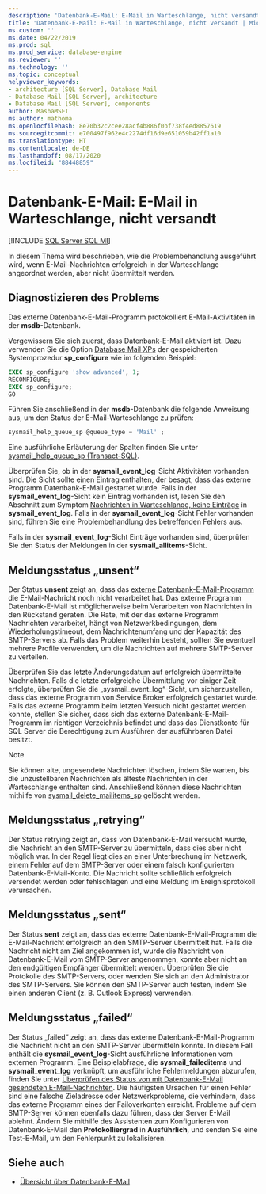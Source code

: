 ```yaml
---
description: 'Datenbank-E-Mail: E-Mail in Warteschlange, nicht versandt'
title: 'Datenbank-E-Mail: E-Mail in Warteschlange, nicht versandt | Microsoft-Dokumentation'
ms.custom: ''
ms.date: 04/22/2019
ms.prod: sql
ms.prod_service: database-engine
ms.reviewer: ''
ms.technology: ''
ms.topic: conceptual
helpviewer_keywords:
- architecture [SQL Server], Database Mail
- Database Mail [SQL Server], architecture
- Database Mail [SQL Server], components
author: MashaMSFT
ms.author: mathoma
ms.openlocfilehash: 8e70b32c2cee28acf4b886f0bf738f4ed8857619
ms.sourcegitcommit: e700497f962e4c2274df16d9e651059b42ff1a10
ms.translationtype: HT
ms.contentlocale: de-DE
ms.lasthandoff: 08/17/2020
ms.locfileid: "88448859"
---
```

# <a name="database-mail-mail-queued-not-delivered"></a>Datenbank-E-Mail: E-Mail in Warteschlange, nicht versandt 
[!INCLUDE [SQL Server SQL MI](../../includes/applies-to-version/sql-asdbmi.md)]

In diesem Thema wird beschrieben, wie die Problembehandlung ausgeführt wird, wenn E-Mail-Nachrichten erfolgreich in der Warteschlange angeordnet werden, aber nicht übermittelt werden.

## <a name="diagnose-the-problem"></a>Diagnostizieren des Problems 

Das externe Datenbank-E-Mail-Programm protokolliert E-Mail-Aktivitäten in der **msdb**-Datenbank.

Vergewissern Sie sich zuerst, dass Datenbank-E-Mail aktiviert ist. Dazu verwenden Sie die Option [Database Mail XPs](../../database-engine/configure-windows/database-mail-xps-server-configuration-option.md) der gespeicherten Systemprozedur **sp_configure** wie im folgenden Beispiel:

```sql 
EXEC sp_configure 'show advanced', 1;  
RECONFIGURE; 
EXEC sp_configure; 
GO
```

Führen Sie anschließend in der **msdb**-Datenbank die folgende Anweisung aus, um den Status der E-Mail-Warteschlange zu prüfen:

```sql
sysmail_help_queue_sp @queue_type = 'Mail' ;
```

Eine ausführliche Erläuterung der Spalten finden Sie unter [sysmail_help_queue_sp (Transact-SQL)](../system-stored-procedures/sysmail-help-queue-sp-transact-sql.md#result-set).

Überprüfen Sie, ob in der **sysmail_event_log**-Sicht Aktivitäten vorhanden sind. Die Sicht sollte einen Eintrag enthalten, der besagt, dass das externe Programm Datenbank-E-Mail gestartet wurde. Falls in der **sysmail_event_log**-Sicht kein Eintrag vorhanden ist, lesen Sie den Abschnitt zum Symptom [Nachrichten in Warteschlange, keine Einträge](database-mail-common-errors.md#database-mail-queued-no-entries-in-sysmail_event_log-or-windows-application-event-log) in **sysmail_event_log**. Falls in der **sysmail_event_log**-Sicht Fehler vorhanden sind, führen Sie eine Problembehandlung des betreffenden Fehlers aus.

Falls in der **sysmail_event_log**-Sicht Einträge vorhanden sind, überprüfen Sie den Status der Meldungen in der **sysmail_allitems**-Sicht.

## <a name="message-status-unsent"></a>Meldungsstatus „unsent“ 

Der Status **unsent** zeigt an, dass das [externe Datenbank-E-Mail-Programm](database-mail-external-program.md) die E-Mail-Nachricht noch nicht verarbeitet hat. Das externe Programm Datenbank-E-Mail ist möglicherweise beim Verarbeiten von Nachrichten in den Rückstand geraten. Die Rate, mit der das externe Programm Nachrichten verarbeitet, hängt von Netzwerkbedingungen, dem Wiederholungstimeout, dem Nachrichtenumfang und der Kapazität des SMTP-Servers ab. Falls das Problem weiterhin besteht, sollten Sie eventuell mehrere Profile verwenden, um die Nachrichten auf mehrere SMTP-Server zu verteilen.

Überprüfen Sie das letzte Änderungsdatum auf erfolgreich übermittelte Nachrichten. Falls die letzte erfolgreiche Übermittlung vor einiger Zeit erfolgte, überprüfen Sie die „sysmail_event_log“-Sicht, um sicherzustellen, dass das externe Programm von Service Broker erfolgreich gestartet wurde. Falls das externe Programm beim letzten Versuch nicht gestartet werden konnte, stellen Sie sicher, dass sich das externe Datenbank-E-Mail-Programm im richtigen Verzeichnis befindet und dass das Dienstkonto für SQL Server die Berechtigung zum Ausführen der ausführbaren Datei besitzt.

   > [!NOTE]
   > Sie können alte, ungesendete Nachrichten löschen, indem Sie warten, bis die unzustellbaren Nachrichten als älteste Nachrichten in der Warteschlange enthalten sind. Anschließend können diese Nachrichten mithilfe von [sysmail_delete_mailitems_sp](../system-stored-procedures/sysmail-delete-mailitems-sp-transact-sql.md) gelöscht werden.

## <a name="message-status-retrying"></a>Meldungsstatus „retrying“

Der Status retrying zeigt an, dass von Datenbank-E-Mail versucht wurde, die Nachricht an den SMTP-Server zu übermitteln, dass dies aber nicht möglich war. In der Regel liegt dies an einer Unterbrechung im Netzwerk, einem Fehler auf dem SMTP-Server oder einem falsch konfigurierten Datenbank-E-Mail-Konto. Die Nachricht sollte schließlich erfolgreich versendet werden oder fehlschlagen und eine Meldung im Ereignisprotokoll verursachen.

## <a name="message-status-sent"></a>Meldungsstatus „sent“

Der Status **sent** zeigt an, dass das externe Datenbank-E-Mail-Programm die E-Mail-Nachricht erfolgreich an den SMTP-Server übermittelt hat. Falls die Nachricht nicht am Ziel angekommen ist, wurde die Nachricht von Datenbank-E-Mail vom SMTP-Server angenommen, konnte aber nicht an den endgültigen Empfänger übermittelt werden. Überprüfen Sie die Protokolle des SMTP-Servers, oder wenden Sie sich an den Administrator des SMTP-Servers. Sie können den SMTP-Server auch testen, indem Sie einen anderen Client (z. B. Outlook Express) verwenden.

## <a name="message-status-failed"></a>Meldungsstatus „failed“

Der Status „failed“ zeigt an, dass das externe Datenbank-E-Mail-Programm die Nachricht nicht an den SMTP-Server übermitteln konnte. In diesem Fall enthält die **sysmail_event_log**-Sicht ausführliche Informationen vom externen Programm. Eine Beispielabfrage, die **sysmail_faileditems** und **sysmail_event_log** verknüpft, um ausführliche Fehlermeldungen abzurufen, finden Sie unter [Überprüfen des Status von mit Datenbank-E-Mail gesendeten E-Mail-Nachrichten](check-the-status-of-e-mail-messages-sent-with-database-mail.md). Die häufigsten Ursachen für einen Fehler sind eine falsche Zieladresse oder Netzwerkprobleme, die verhindern, dass das externe Programm eines der Failoverkonten erreicht. Probleme auf dem SMTP-Server können ebenfalls dazu führen, dass der Server E-Mail ablehnt. Ändern Sie mithilfe des Assistenten zum Konfigurieren von Datenbank-E-Mail den **Protokolliergrad** in **Ausführlich**, und senden Sie eine Test-E-Mail, um den Fehlerpunkt zu lokalisieren.



##  <a name="see-also"></a><a name="RelatedContent"></a> Siehe auch
  
-  [Übersicht über Datenbank-E-Mail](database-mail.md)

  
  

